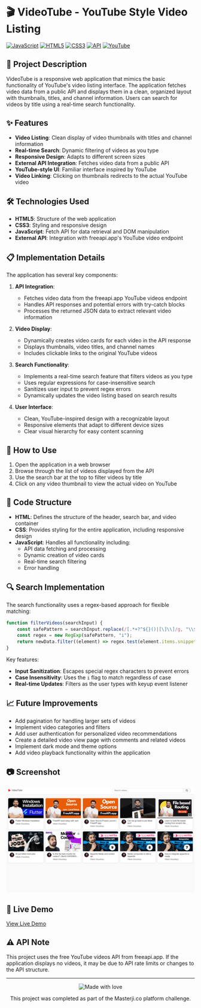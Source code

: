 # 🎬 VideoTube - YouTube Style Video Listing

[![JavaScript](https://img.shields.io/badge/JavaScript-F7DF1E?style=for-the-badge&logo=javascript&logoColor=black)](https://developer.mozilla.org/en-US/docs/Web/JavaScript)
[![HTML5](https://img.shields.io/badge/HTML5-E34F26?style=for-the-badge&logo=html5&logoColor=white)](https://developer.mozilla.org/en-US/docs/Web/HTML)
[![CSS3](https://img.shields.io/badge/CSS3-1572B6?style=for-the-badge&logo=css3&logoColor=white)](https://developer.mozilla.org/en-US/docs/Web/CSS)
[![API](https://img.shields.io/badge/API-Integration-2ea44f?style=for-the-badge)](https://freeapi.app)
[![YouTube](https://img.shields.io/badge/YouTube-FF0000?style=for-the-badge&logo=youtube&logoColor=white)](https://www.youtube.com)

## 📝 Project Description

VideoTube is a responsive web application that mimics the basic functionality of YouTube's video listing interface. The application fetches video data from a public API and displays them in a clean, organized layout with thumbnails, titles, and channel information. Users can search for videos by title using a real-time search functionality.

## ✨ Features

- **Video Listing**: Clean display of video thumbnails with titles and channel information
- **Real-time Search**: Dynamic filtering of videos as you type
- **Responsive Design**: Adapts to different screen sizes
- **External API Integration**: Fetches video data from a public API
- **YouTube-style UI**: Familiar interface inspired by YouTube
- **Video Linking**: Clicking on thumbnails redirects to the actual YouTube video

## 🛠️ Technologies Used

- **HTML5**: Structure of the web application
- **CSS3**: Styling and responsive design
- **JavaScript**: Fetch API for data retrieval and DOM manipulation
- **External API**: Integration with freeapi.app's YouTube video endpoint

## 📋 Implementation Details

The application has several key components:

1. **API Integration**:
   - Fetches video data from the freeapi.app YouTube videos endpoint
   - Handles API responses and potential errors with try-catch blocks
   - Processes the returned JSON data to extract relevant video information

2. **Video Display**:
   - Dynamically creates video cards for each video in the API response
   - Displays thumbnails, video titles, and channel names
   - Includes clickable links to the original YouTube videos

3. **Search Functionality**:
   - Implements a real-time search feature that filters videos as you type
   - Uses regular expressions for case-insensitive search
   - Sanitizes user input to prevent regex errors
   - Dynamically updates the video listing based on search results

4. **User Interface**:
   - Clean, YouTube-inspired design with a recognizable layout
   - Responsive elements that adapt to different device sizes
   - Clear visual hierarchy for easy content scanning

## 🚀 How to Use

1. Open the application in a web browser
2. Browse through the list of videos displayed from the API
3. Use the search bar at the top to filter videos by title
4. Click on any video thumbnail to view the actual video on YouTube

## 🧩 Code Structure

- **HTML**: Defines the structure of the header, search bar, and video container
- **CSS**: Provides styling for the entire application, including responsive design
- **JavaScript**: Handles all functionality including:
  - API data fetching and processing
  - Dynamic creation of video cards
  - Real-time search filtering
  - Error handling

## 🔍 Search Implementation

The search functionality uses a regex-based approach for flexible matching:

```javascript
function filterVideos(searchInput) {
    const safePattern = searchInput.replace(/[.*+?^${}()|[\]\\]/g, "\\$&"); 
    const regex = new RegExp(safePattern, "i");
    return newData.filter((element) => regex.test(element.items.snippet.title));
}
```

Key features:
- **Input Sanitization**: Escapes special regex characters to prevent errors
- **Case Insensitivity**: Uses the `i` flag to match regardless of case
- **Real-time Updates**: Filters as the user types with keyup event listener

## 📈 Future Improvements

- Add pagination for handling larger sets of videos
- Implement video categories and filters
- Add user authentication for personalized video recommendations
- Create a detailed video view page with comments and related videos
- Implement dark mode and theme options
- Add video playback functionality within the application

## 📷 Screenshot

![youtube](youtube_video.png)

## 🔗 Live Demo

[View Live Demo](https://masterji-co-coding-challenges-uhju.vercel.app/)

## ⚠️ API Note

This project uses the free YouTube videos API from freeapi.app. If the application displays no videos, it may be due to API rate limits or changes to the API structure.

---

<div align="center">
  <img src="https://img.shields.io/badge/Made%20with%20%E2%9D%A4%EF%B8%8F%20by-gokuthecoder-red" alt="Made with love">
  <p>This project was completed as part of the Masterji.co platform challenge.</p>
</div>
